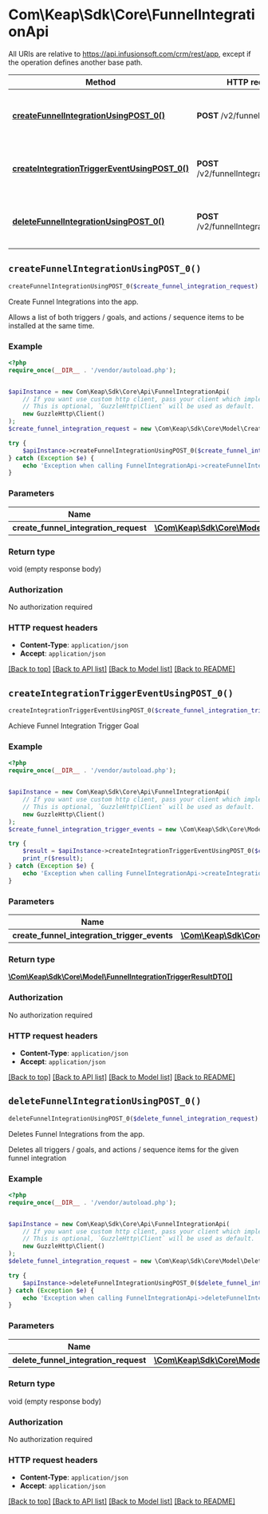 # Com\Keap\Sdk\Core\FunnelIntegrationApi

All URIs are relative to https://api.infusionsoft.com/crm/rest/app, except if the operation defines another base path.

| Method | HTTP request | Description |
| ------------- | ------------- | ------------- |
| [**createFunnelIntegrationUsingPOST_0()**](FunnelIntegrationApi.md#createFunnelIntegrationUsingPOST_0) | **POST** /v2/funnelIntegration | Create Funnel Integrations into the app. |
| [**createIntegrationTriggerEventUsingPOST_0()**](FunnelIntegrationApi.md#createIntegrationTriggerEventUsingPOST_0) | **POST** /v2/funnelIntegration/trigger | Achieve Funnel Integration Trigger Goal |
| [**deleteFunnelIntegrationUsingPOST_0()**](FunnelIntegrationApi.md#deleteFunnelIntegrationUsingPOST_0) | **POST** /v2/funnelIntegration/uninstall | Deletes Funnel Integrations from the app. |


## `createFunnelIntegrationUsingPOST_0()`

```php
createFunnelIntegrationUsingPOST_0($create_funnel_integration_request)
```

Create Funnel Integrations into the app.

Allows a list of both triggers / goals, and actions / sequence items to be installed at the same time.

### Example

```php
<?php
require_once(__DIR__ . '/vendor/autoload.php');


$apiInstance = new Com\Keap\Sdk\Core\Api\FunnelIntegrationApi(
    // If you want use custom http client, pass your client which implements `GuzzleHttp\ClientInterface`.
    // This is optional, `GuzzleHttp\Client` will be used as default.
    new GuzzleHttp\Client()
);
$create_funnel_integration_request = new \Com\Keap\Sdk\Core\Model\CreateFunnelIntegrationRequest(); // \Com\Keap\Sdk\Core\Model\CreateFunnelIntegrationRequest | createFunnelIntegrationRequest

try {
    $apiInstance->createFunnelIntegrationUsingPOST_0($create_funnel_integration_request);
} catch (Exception $e) {
    echo 'Exception when calling FunnelIntegrationApi->createFunnelIntegrationUsingPOST_0: ', $e->getMessage(), PHP_EOL;
}
```

### Parameters

| Name | Type | Description  | Notes |
| ------------- | ------------- | ------------- | ------------- |
| **create_funnel_integration_request** | [**\Com\Keap\Sdk\Core\Model\CreateFunnelIntegrationRequest**](../Model/CreateFunnelIntegrationRequest.md)| createFunnelIntegrationRequest | |

### Return type

void (empty response body)

### Authorization

No authorization required

### HTTP request headers

- **Content-Type**: `application/json`
- **Accept**: `application/json`

[[Back to top]](#) [[Back to API list]](../../README.md#endpoints)
[[Back to Model list]](../../README.md#models)
[[Back to README]](../../README.md)

## `createIntegrationTriggerEventUsingPOST_0()`

```php
createIntegrationTriggerEventUsingPOST_0($create_funnel_integration_trigger_events): \Com\Keap\Sdk\Core\Model\FunnelIntegrationTriggerResultDTO[]
```

Achieve Funnel Integration Trigger Goal

### Example

```php
<?php
require_once(__DIR__ . '/vendor/autoload.php');


$apiInstance = new Com\Keap\Sdk\Core\Api\FunnelIntegrationApi(
    // If you want use custom http client, pass your client which implements `GuzzleHttp\ClientInterface`.
    // This is optional, `GuzzleHttp\Client` will be used as default.
    new GuzzleHttp\Client()
);
$create_funnel_integration_trigger_events = new \Com\Keap\Sdk\Core\Model\CreateFunnelIntegrationTriggerEvents(); // \Com\Keap\Sdk\Core\Model\CreateFunnelIntegrationTriggerEvents | createFunnelIntegrationTriggerEvents

try {
    $result = $apiInstance->createIntegrationTriggerEventUsingPOST_0($create_funnel_integration_trigger_events);
    print_r($result);
} catch (Exception $e) {
    echo 'Exception when calling FunnelIntegrationApi->createIntegrationTriggerEventUsingPOST_0: ', $e->getMessage(), PHP_EOL;
}
```

### Parameters

| Name | Type | Description  | Notes |
| ------------- | ------------- | ------------- | ------------- |
| **create_funnel_integration_trigger_events** | [**\Com\Keap\Sdk\Core\Model\CreateFunnelIntegrationTriggerEvents**](../Model/CreateFunnelIntegrationTriggerEvents.md)| createFunnelIntegrationTriggerEvents | |

### Return type

[**\Com\Keap\Sdk\Core\Model\FunnelIntegrationTriggerResultDTO[]**](../Model/FunnelIntegrationTriggerResultDTO.md)

### Authorization

No authorization required

### HTTP request headers

- **Content-Type**: `application/json`
- **Accept**: `application/json`

[[Back to top]](#) [[Back to API list]](../../README.md#endpoints)
[[Back to Model list]](../../README.md#models)
[[Back to README]](../../README.md)

## `deleteFunnelIntegrationUsingPOST_0()`

```php
deleteFunnelIntegrationUsingPOST_0($delete_funnel_integration_request)
```

Deletes Funnel Integrations from the app.

Deletes all triggers / goals, and actions / sequence items for the given funnel integration

### Example

```php
<?php
require_once(__DIR__ . '/vendor/autoload.php');


$apiInstance = new Com\Keap\Sdk\Core\Api\FunnelIntegrationApi(
    // If you want use custom http client, pass your client which implements `GuzzleHttp\ClientInterface`.
    // This is optional, `GuzzleHttp\Client` will be used as default.
    new GuzzleHttp\Client()
);
$delete_funnel_integration_request = new \Com\Keap\Sdk\Core\Model\DeleteFunnelIntegrationRequest(); // \Com\Keap\Sdk\Core\Model\DeleteFunnelIntegrationRequest | deleteFunnelIntegrationRequest

try {
    $apiInstance->deleteFunnelIntegrationUsingPOST_0($delete_funnel_integration_request);
} catch (Exception $e) {
    echo 'Exception when calling FunnelIntegrationApi->deleteFunnelIntegrationUsingPOST_0: ', $e->getMessage(), PHP_EOL;
}
```

### Parameters

| Name | Type | Description  | Notes |
| ------------- | ------------- | ------------- | ------------- |
| **delete_funnel_integration_request** | [**\Com\Keap\Sdk\Core\Model\DeleteFunnelIntegrationRequest**](../Model/DeleteFunnelIntegrationRequest.md)| deleteFunnelIntegrationRequest | |

### Return type

void (empty response body)

### Authorization

No authorization required

### HTTP request headers

- **Content-Type**: `application/json`
- **Accept**: `application/json`

[[Back to top]](#) [[Back to API list]](../../README.md#endpoints)
[[Back to Model list]](../../README.md#models)
[[Back to README]](../../README.md)
